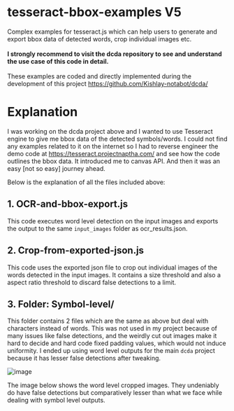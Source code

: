 # tesseract-bbox-examples V5
Complex examples for tesseract.js which can help users to generate and export bbox data of detected words, crop individual images etc.  <br><br>
**I strongly recommend to visit the dcda repository to see and understand the use case of this code in detail.**  <br><br>
These examples are coded and directly implemented during the development of this project https://github.com/Kishlay-notabot/dcda/  


# Explanation
I was working on the dcda project above and I wanted to use Tesseract engine to give me bbox data of the detected symbols/words. I could not find any examples related to it on the internet so I had to reverse engineer the demo code at https://tesseract.projectnaptha.com/ and see how the code outlines the bbox data. It introduced me to canvas API. And then it was an easy [not so easy] journey ahead.

Below is the explanation of all the files included above:

## 1. OCR-and-bbox-export.js
This code executes word level detection on the input images and exports the output to the same `input_images` folder as ocr_results.json.  
## 2. Crop-from-exported-json.js
This code uses the exported json file to crop out individual images of the words detected in the input images. It contains a size threshold and also a aspect ratio threshold to discard false detections to a limit.  
## 3. Folder: Symbol-level/
This folder contains 2 files which are the same as above but deal with characters instead of words. This was not used in my project because of many issues like false detections, and the weirdly cut out images make it hard to decide and hard code fixed padding values, which would not induce uniformity. I ended up using word level outputs for the main `dcda` project because it has lesser false detections after tweaking.

![image](https://github.com/Kishlay-notabot/tesseract-bbox-examples/assets/67735128/1e01396c-f39c-465d-ace1-d4220d577ada)

The image below shows the word level cropped images. They undeniably do have false detections but comparatively lesser than what we face while dealing with symbol level outputs.
